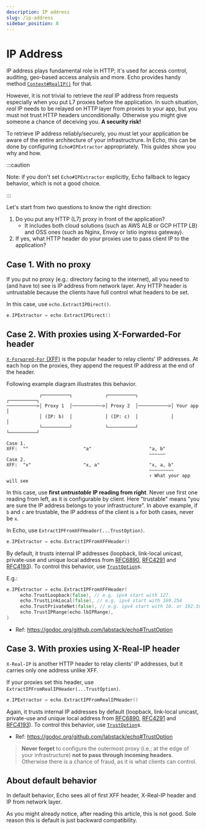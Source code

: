 ```yaml
---
description: IP address
slug: /ip-address
sidebar_position: 8
---
```


# IP Address

IP address plays fundamental role in HTTP; it's used for access control, auditing, geo-based access analysis and more.
Echo provides handy method [`Context#RealIP()`](https://godoc.org/github.com/labstack/echo#Context) for that.

However, it is not trivial to retrieve the _real_ IP address from requests especially when you put L7 proxies before the application.
In such situation, _real_ IP needs to be relayed on HTTP layer from proxies to your app, but you must not trust HTTP headers unconditionally.
Otherwise you might give someone a chance of deceiving you. **A security risk!**

To retrieve IP address reliably/securely, you must let your application be aware of the entire architecture of your infrastructrure.
In Echo, this can be done by configuring `Echo#IPExtractor` appropriately.
This guides show you why and how.

:::caution

Note: if you don't set `Echo#IPExtractor` explicitly, Echo fallback to legacy behavior, which is not a good choice.

:::


Let's start from two questions to know the right direction:

1. Do you put any HTTP (L7) proxy in front of the application?
    - It includes both cloud solutions (such as AWS ALB or GCP HTTP LB) and OSS ones (such as Nginx, Envoy or Istio ingress gateway).
2. If yes, what HTTP header do your proxies use to pass client IP to the application?

## Case 1. With no proxy

If you put no proxy (e.g.: directory facing to the internet), all you need to (and have to) see is IP address from network layer.
Any HTTP header is untrustable because the clients have full control what headers to be set.

In this case, use `echo.ExtractIPDirect()`.

```go
e.IPExtractor = echo.ExtractIPDirect()
```

## Case 2. With proxies using X-Forwarded-For header

[`X-Forwared-For` (XFF)](https://developer.mozilla.org/en-US/docs/Web/HTTP/Headers/X-Forwarded-For) is the popular header to relay clients' IP addresses.
At each hop on the proxies, they append the request IP address at the end of the header.

Following example diagram illustrates this behavior.

```text
            ┌──────────┐            ┌──────────┐            ┌──────────┐
───────────>│ Proxy 1  │───────────>│ Proxy 2  │───────────>│ Your app │
            │ (IP: b)  │            │ (IP: c)  │            │          │
            └──────────┘            └──────────┘            └──────────┘

Case 1.
XFF:  ""                    "a"                     "a, b"
                                                    ~~~~~~
Case 2.
XFF:  "x"                   "x, a"                  "x, a, b"
                                                    ~~~~~~~~~
                                                    ↑ What your app will see
```

In this case, use **first _untrustable_ IP reading from right**. Never use first one reading from left, as it is configurable by client. Here "trustable" means "you are sure the IP address belongs to your infrastructure". In above example, if `b` and `c` are trustable, the IP address of the client is `a` for both cases, never be `x`.

In Echo, use `ExtractIPFromXFFHeader(...TrustOption)`.

```go
e.IPExtractor = echo.ExtractIPFromXFFHeader()
```

By default, it trusts internal IP addresses (loopback, link-local unicast, private-use and unique local address from [RFC6890](https://tools.ietf.org/html/rfc6890), [RFC4291](https://tools.ietf.org/html/rfc4291) and [RFC4193](https://tools.ietf.org/html/rfc4193)). To control this behavior, use [`TrustOption`](https://godoc.org/github.com/labstack/echo#TrustOption)s.

E.g.:

```go
e.IPExtractor = echo.ExtractIPFromXFFHeader(
     echo.TrustLoopback(false), // e.g. ipv4 start with 127. 
     echo.TrustLinkLocal(false), // e.g. ipv4 start with 169.254
     echo.TrustPrivateNet(false), // e.g. ipv4 start with 10. or 192.168
     echo.TrustIPRange(echo.lbIPRange),
)
```

- Ref: https://godoc.org/github.com/labstack/echo#TrustOption

## Case 3. With proxies using X-Real-IP header

`X-Real-IP` is another HTTP header to relay clients' IP addresses, but it carries only one address unlike XFF.

If your proxies set this header, use `ExtractIPFromRealIPHeader(...TrustOption)`.

```go
e.IPExtractor = echo.ExtractIPFromRealIPHeader()
```

Again, it trusts internal IP addresses by default (loopback, link-local unicast, private-use and unique local address from [RFC6890](https://tools.ietf.org/html/rfc6890), [RFC4291](https://tools.ietf.org/html/rfc4291) and [RFC4193](https://tools.ietf.org/html/rfc4193)). To control this behavior, use [`TrustOption`](https://godoc.org/github.com/labstack/echo#TrustOption)s.

- Ref: https://godoc.org/github.com/labstack/echo#TrustOption

> **Never forget** to configure the outermost proxy (i.e.; at the edge of your infrastructure) **not to pass through incoming headers**.
> Otherwise there is a chance of fraud, as it is what clients can control.

## About default behavior

In default behavior, Echo sees all of first XFF header, X-Real-IP header and IP from network layer.

As you might already notice, after reading this article, this is not good.
Sole reason this is default is just backward compatibility.
